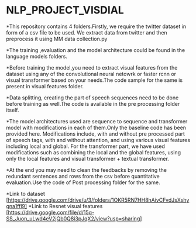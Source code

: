 # NLP_PROJECT_VISDIAL


*This repository contains 4 folders.Firstly, we require the twitter dataset in form of a csv file to be used.
We extract data from twitter and then preprocess it using MM data collection.py 

*The training ,evaluation and the model architecture could be found in the language models folders.

*Before training the model,you need to extract visual features from the dataset using any of the convolutional neural netowrk or faster rcnn or visual transformer based on your needs.The code sample for the same is present in visual features folder.

*Data splitting, creating the part of speech sequences need to be done before training as well.The code is available in the pre processing folder itself.

*The model architectures used are sequence to sequence and transformer model with modifications in each of them.Only the baseline code has been provided here.
Modifications include, with and without pre processed part of speech tags, with and without attention, and using various visual features including local and global.
For the transformer part, we have used modifications such as combining the local and the global features, using only the local features and visual transformer + textual transformer.

*At the end you may need to clean the feedbacks by removing the redundant sentences and rows from the csv before quantitative evaluation.Use the code of Post processing folder for the same.


*Link to dataset [https://drive.google.com/drive/u/3/folders/1OKR5RN7HH8hAivCFvdJsXshygna1ffl9]
*Link to Resnet visual features [https://drive.google.com/file/d/15q-SS_Juon_uLwd4eV2jQb0Q8i3pJqX2/view?usp=sharing]


